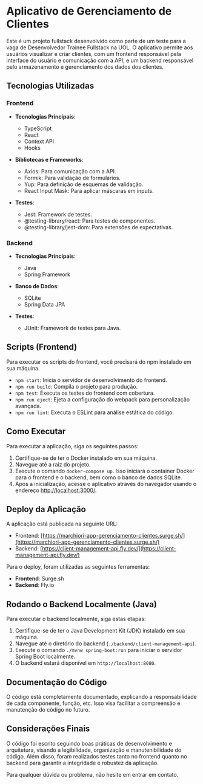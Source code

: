 # Aplicativo de Gerenciamento de Clientes

Este é um projeto fullstack desenvolvido como parte de um teste para a vaga de Desenvolvedor Trainee Fullstack na UOL. O aplicativo permite aos usuários visualizar e criar clientes, com um frontend responsável pela interface do usuário e comunicação com a API, e um backend responsável pelo armazenamento e gerenciamento dos dados dos clientes.

## Tecnologias Utilizadas

### Frontend

- **Tecnologias Principais**:
  - TypeScript
  - React
  - Context API
  - Hooks

- **Bibliotecas e Frameworks**:
  - Axios: Para comunicação com a API.
  - Formik: Para validação de formulários.
  - Yup: Para definição de esquemas de validação.
  - React Input Mask: Para aplicar máscaras em inputs.

- **Testes**:
  - Jest: Framework de testes.
  - @testing-library/react: Para testes de componentes.
  - @testing-library/jest-dom: Para extensões de expectativas.

### Backend

- **Tecnologias Principais**:
  - Java
  - Spring Framework

- **Banco de Dados**:
  - SQLite
  - Spring Data JPA

- **Testes**:
  - JUnit: Framework de testes para Java.

## Scripts (Frontend)

Para executar os scripts do frontend, você precisará do npm instalado em sua máquina.

- `npm start`: Inicia o servidor de desenvolvimento do frontend.
- `npm run build`: Compila o projeto para produção.
- `npm test`: Executa os testes do frontend com cobertura.
- `npm run eject`: Ejeta a configuração do webpack para personalização avançada.
- `npm run lint`: Executa o ESLint para análise estática do código.

## Como Executar

Para executar a aplicação, siga os seguintes passos:

1. Certifique-se de ter o Docker instalado em sua máquina.
2. Navegue até a raiz do projeto.
3. Execute o comando `docker-compose up`. Isso iniciará o container Docker para o frontend e o backend, bem como o banco de dados SQLite.
4. Após a inicialização, acesse o aplicativo através do navegador usando o endereço [http://localhost:3000/](http://localhost:3000/).

## Deploy da Aplicação

A aplicação está publicada na seguinte URL:
- Frontend: [https://marchiori-app-gerenciamento-clientes.surge.sh/](https://marchiori-app-gerenciamento-clientes.surge.sh/)
- Backend: [https://client-management-api.fly.dev/](https://client-management-api.fly.dev/)

Para o deploy, foram utilizadas as seguintes ferramentas:
- **Frontend**: Surge.sh
- **Backend**: Fly.io

## Rodando o Backend Localmente (Java)

Para executar o backend localmente, siga estas etapas:

1. Certifique-se de ter o Java Development Kit (JDK) instalado em sua máquina.
2. Navegue até o diretório do backend (`./backend/client-management-api`).
3. Execute o comando `./mvnw spring-boot:run` para iniciar o servidor Spring Boot localmente.
4. O backend estará disponível em `http://localhost:8080`.

## Documentação do Código

O código está completamente documentado, explicando a responsabilidade de cada componente, função, etc. Isso visa facilitar a compreensão e manutenção do código no futuro.

## Considerações Finais

O código foi escrito seguindo boas práticas de desenvolvimento e arquitetura, visando a legibilidade, organização e manutenibilidade do código. Além disso, foram realizados testes tanto no frontend quanto no backend para garantir a integridade e robustez da aplicação.

Para qualquer dúvida ou problema, não hesite em entrar em contato.
